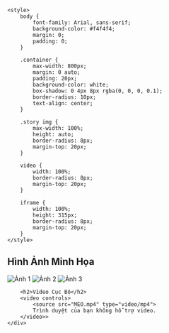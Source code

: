 <!DOCTYPE html>
<html lang="vi">
<head>
    <meta charset="UTF-8">
    <meta name="viewport" content="width=device-width, initial-scale=1.0">
    <meta http-equiv="X-UA-Compatible" content="ie=edge">
    <title>Khu Tự Trị</title>
    
    <style>
        body {
            font-family: Arial, sans-serif;
            background-color: #f4f4f4;
            margin: 0;
            padding: 0;
        }

        .container {
            max-width: 800px;
            margin: 0 auto;
            padding: 20px;
            background-color: white;
            box-shadow: 0 4px 8px rgba(0, 0, 0, 0.1);
            border-radius: 10px;
            text-align: center;
        }

        .story img {
            max-width: 100%;
            height: auto;
            border-radius: 8px;
            margin-top: 20px;
        }

        video {
            width: 100%;
            border-radius: 8px;
            margin-top: 20px;
        }

        iframe {
            width: 100%;
            height: 315px;
            border-radius: 8px;
            margin-top: 20px;
        }
    </style>
</head>
<body>
    <div class="container">
        <h2>Hình Ảnh Minh Họa</h2>
        <img src="VIT.jpg" alt="Ảnh 1">
        <img src="XAM.jpg" alt="Ảnh 2">
        <img src="xam2.jpg" alt="Ảnh 3">

        <h2>Video Cục Bộ</h2>
        <video controls>
            <source src="MEO.mp4" type="video/mp4">
            Trình duyệt của bạn không hỗ trợ video.
        </video>>
    </div>
</body>
</html>
